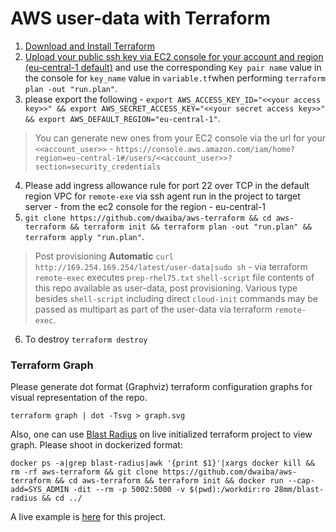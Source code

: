 # AWS user-data with Terraform

1. [Download and Install Terraform](https://www.terraform.io/downloads.html)
2. [Upload your public ssh key via EC2 console for your account and region (eu-central-1 default)](https://us-west-.console.aws.amazon.com/ec2/v2/home?region=eu-central-1#KeyPairs:sort=keyName) and use the corresponding `Key pair name` value in the console for `key_name` value in `variable.tf`when performing `terraform plan -out "run.plan"`.
3. please export the following - 
`export AWS_ACCESS_KEY_ID="<<your access key>>" && export AWS_SECRET_ACCESS_KEY="<<your secret access key>>" && export AWS_DEFAULT_REGION="eu-central-1"`. 

> You can generate new ones from your EC2 console via the url for your `<<account_user>>` - `https://console.aws.amazon.com/iam/home?region=eu-central-1#/users/<<account_user>>?section=security_credentials`
4. Please add ingress allowance rule for port 22 over TCP in the default region VPC for `remote-exe` via ssh agent run in the project to target server - from the ec2 console for the region - eu-central-1
5. `git clone https://github.com/dwaiba/aws-terraform && cd aws-terraform && terraform init && terraform plan -out "run.plan" && terraform apply "run.plan"`.
> Post provisioning **Automatic** `curl http://169.254.169.254/latest/user-data|sudo sh` - via terraform `remote-exec` executes `prep-rhel75.txt` `shell-script` file contents of this repo available as user-data, post provisioning. Various type besides `shell-script` including direct `cloud-init` commands may be passed as multipart as part of the user-data via terraform `remote-exec`.
6. To destroy `terraform destroy`

### Terraform Graph
Please generate dot format (Graphviz) terraform configuration graphs for visual representation of the repo.

`terraform graph | dot -Tsvg > graph.svg`

Also, one can use [Blast Radius](https://github.com/28mm/blast-radius) on live initialized terraform project to view graph.
Please shoot in dockerized format:

`docker ps -a|grep blast-radius|awk '{print $1}'|xargs docker kill && rm -rf aws-terraform && git clone https://github.com/dwaiba/aws-terraform && cd aws-terraform && terraform init && docker run --cap-add=SYS_ADMIN -dit --rm -p 5002:5000 -v $(pwd):/workdir:ro 28mm/blast-radius && cd ../`

 A live example is [here](http://buildservers.westeurope.cloudapp.azure.com:5002/) for this project. 
